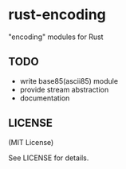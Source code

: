 rust-encoding
=============

"encoding" modules for Rust

TODO
----

* write base85(ascii85) module
* provide stream abstraction
* documentation

LICENSE
-------

(MIT License)

See LICENSE for details.
